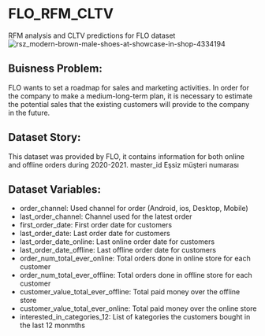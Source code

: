 # FLO_RFM_CLTV
RFM analysis and CLTV predictions for FLO dataset
![rsz_modern-brown-male-shoes-at-showcase-in-shop-4334194](https://user-images.githubusercontent.com/110662602/192845350-844a35ed-31b2-4ce1-94a5-64580a52d864.jpg)

## Buisness Problem:
FLO wants to set a roadmap for sales and marketing activities.
In order for the company to make a medium-long-term plan, it is necessary to estimate the potential sales that the existing customers will provide to the company in the future.

## Dataset Story:
This dataset was provided by FLO, it contains information for both online and offline orders during 2020-2021.
master_id Eşsiz müşteri numarası

## Dataset Variables:
* order_channel: Used channel for order (Android, ios, Desktop, Mobile)
* last_order_channel: Channel used for the latest order
* first_order_date: First order date for customers
* last_order_date: Last order date for customers
* last_order_date_online: Last online order date for customers
* last_order_date_offline: Last offline order date for customers
* order_num_total_ever_online: Total orders done in online store for each customer
* order_num_total_ever_offline:  Total orders done in offline store for each customer
* customer_value_total_ever_offline: Total paid money over the offline store
* customer_value_total_ever_online: Total paid money over the online store
* interested_in_categories_12: List of kategories the customers bought in the last 12 monmths
